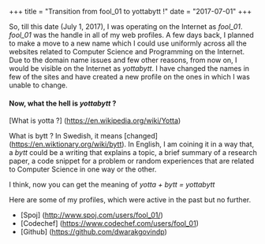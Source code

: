 +++
title = "Transition from fool_01 to yottabytt !"
date = "2017-07-01"
+++

So, till this date (July 1, 2017), I was operating on the Internet as _fool\_01_. _fool\_01_ was the handle in all of my web profiles. A few days back, I planned to make a move to a new name which I could use uniformly across all the websites related to Computer Science and  Programming on the Internet. Due to the domain name issues and few other reasons, from now on, I would be visible on the Internet as _yottabytt_. I have changed the names in few of the sites and have created a new profile on the ones in which I was unable to change.

#### Now, what the hell is _yottabytt_ ?

[What is yotta ?] (https://en.wikipedia.org/wiki/Yotta)


What is bytt ? In Swedish, it means [changed] (https://en.wiktionary.org/wiki/bytt). In English, I am coining it in a way that, a _bytt_ could be a writing that explains a topic, a brief summary of a research paper, a code snippet for a problem or random experiences that are related to Computer Science in one way or the other.

I think, now you can get the meaning of _yotta + bytt = yottabytt_

Here are some of my profiles, which were active in the past but no further.

* [Spoj] (http://www.spoj.com/users/fool_01/)
* [Codechef] (https://www.codechef.com/users/fool_01)
* [Github] (https://github.com/dwarakgovindp)
